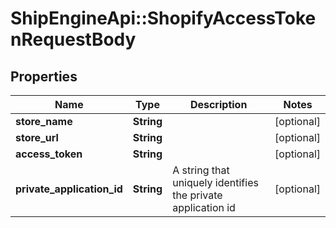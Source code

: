 # ShipEngineApi::ShopifyAccessTokenRequestBody

## Properties
Name | Type | Description | Notes
------------ | ------------- | ------------- | -------------
**store_name** | **String** |  | [optional] 
**store_url** | **String** |  | [optional] 
**access_token** | **String** |  | [optional] 
**private_application_id** | **String** | A string that uniquely identifies the private application id | [optional] 


